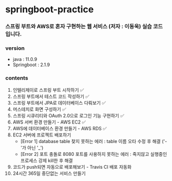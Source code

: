 # springboot-practice

### 스프링 부트와 AWS로 혼자 구현하는 웹 서비스 (저자 : 이동욱) 실습 코드 입니다.

### version
* java : 11.0.9
* Springboot : 2.1.9

### contents
1. 인텔리제이로 스프링 부트 시작하기 ✅
2. 스프링 부트에서 테스트 코드 작성하기 ✅
3. 스프링 부트에서 JPA로 데이터베이스 다뤄보기 ✅
4. 머스테치로 화면 구성하기 ✅
5. 스프링 시큐리티와 OAuth 2.0으로 로그인 기능 구현하기 ✅
6. AWS 서버 환경 만들기 - AWS EC2 ✅
7. AWS에 데이터베이스 환경 만들기 - AWS RDS ✅
8. EC2 서버에 프로젝트 배포하기
    - [Error 1] database table 찾지 못하는 에러 : table 이름 오타 수정 후 해결 ('-'가 아닌 '_') 
    - [Error 2] 포트 충돌로 8080 포트를 사용하지 못하는 에러 : 죽지않고 실행중인 프로세스 강제 kill한 후 해결
9. 코드가 push되면 자동으로 배포해보기 - Travis CI 배포 자동화
10. 24시간 365일 중단없는 서비스 만들기
